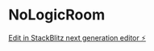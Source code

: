 # NoLogicRoom

[Edit in StackBlitz next generation editor ⚡️](https://stackblitz.com/~/github.com/damianpiana/NoLogicRoom)